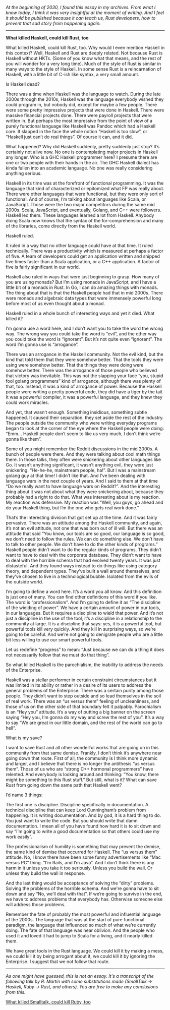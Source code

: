 _At the beginning of 2030, I found this essay in my archives. From what I know today, I think it was very insightful at the moment of writing. And I feel it should be published because it can teach us, Rust developers, how to prevent that sad story from happening again._

---

**What killed Haskell, could kill Rust, too**

What killed Haskell, could kill Rust, too. Why would I even mention Haskell in this context? Well, Haskell and Rust are deeply related. Not because Rust is Haskell without HKTs. (Some of you know what that means, and the rest of you will wonder for a very long time). Much of the style of Rust is similar in many ways to the style of Haskell. In some sense Rust is a reincarnation of Haskell, with a little bit of C-ish like syntax, a very small amount.

Is Haskell dead?

There was a time when Haskell was the language to watch. During the late 2000s through the 2010s, Haskell was the language everybody wished they could program in, but nobody did, except for maybe a few people. There were some pretty impressive projects that were done in Haskell. There were massive financial projects done. There were payroll projects that were written in. But perhaps the most impressive from the point of view of a purely functional language like Haskell was Pandoc which had a Haskell core. It slapped in the face the whole notion “Haskell is too slow”, or “Haskell just can’t do real things”. Of course it can, and it did.

What happened? Why did Haskell suddenly, pretty suddenly just stop? It’s certainly not alive now. No one is contemplating major projects in Haskell any longer. Who is a GHC Haskell programmer here? I presume there are one or two people with their hands in the air. The GHC Haskell dialect has kinda fallen into an academic language. No one was really considering anything serious.

Haskell in its time was at the forefront of functional programming. It was the language that kind of characterized or epitomized what FP was really about. There were other languages that were functional, but they were only sort of functional. And of course, I’m talking about languages like Scala, or JavaScript. Those were the two major competitors during the same mid 2000s. Scala, JavaScript, and eventually, Golang, and C++ were followers. Haskell led them. These languages learned a lot from Haskell. Anybody doing Scala now knows that the syntax of the for-comprehension and many of the libraries, come directly from the Haskell world.

Haskell ruled.

It ruled in a way that no other language could have at that time. It ruled technically. There was a productivity which is measured at perhaps a factor of five. A team of developers could get an application written and shipped five times faster than a Scala application, or a C++ application. A factor of five is fairly significant in our world.

Haskell also ruled in ways that were just beginning to grasp. How many of you are using monads? But I’m using monads in JavaScript, and I have a little bit of a monads in Rust. In Go, I can do amazing things with monads. The thing about that is that the Haskell people had that in mid 2000s. There were monads and algebraic data types that were immensely powerful long before most of us even thought about a monad.

Haskell ruled in a whole bunch of interesting ways and yet it died. What killed it?

I’m gonna use a word here, and I don’t want you to take the word the wrong way. The wrong way you could take the word is “evil”, and the other way you could take the word is “ignorant”. But it’s not quite even “ignorant”. The word I’m gonna use is “arrogance”.

There was an arrogance in the Haskell community. Not the evil kind, but the kind that told them that they were somehow better. That the tools they were using were somehow better. That the things they were doing were somehow better. There was the arrogance of those people who believed that victory was inevitable. This was not the slapping your face “you, stupid fool golang programmers” kind of arrogance, although there was plenty of that, too. Instead, it was a kind of arrogance of power. Because the Haskell people were writing a pretty powerful code, they did have a tiger by the tail. It was a powerful compiler, it was a powerful language, and they knew they could work miracles.

And yet, that wasn’t enough. Something insidious, something subtle happened. It caused their separation, they set aside the rest of the industry. The people outside the community who were writing everyday programs began to look at the corner of the eye where the Haskell people were doing: “Emm… Haskell people don’t seem to like us very much, I don’t think we’re gonna like them”.

Some of you might remember the Reddit discussions in the mid 2000s. A bunch of people were there. And they were talking about cool math things there. In those talks, they often were snickering about other languages like Go. It wasn’t anything significant, it wasn’t anything evil, they were just snickering: “He-he-he, mainstream people, ha!”. But I was a mainstream golang guy at that time! I didn’t like that. And I’ve been dealing with language wars in the next couple of years. And I said to them at that time “Do we really want to have language wars on Reddit?”. And the interesting thing about it was not about what they were snickering about, because they probably had a right to do that. What was interesting about is my reaction. My reaction was defensive. My reaction was “Well, you guys, go ahead and do your Haskell thing, but I’m the one who gets real work done.”

That’s the interesting division that got set up at the time. And it was fairly pervasive. There was an attitude among the Haskell community, and again, it’s not an evil attitude, not one that was born out of ill will. But there was an attitude that said “You know, our tools are so good, our language is so good, we don’t need to follow the rules. We can do something else. We don’t have to talk to other people. We don’t have to do the other kinds of programs.” Haskell people didn’t want to do the regular kinds of programs. They didn’t want to have to deal with the corporate database. They didn’t want to have to deal with the horrible schema that had evolved twenty years. It was just distasteful. And they found ways instead to do things like using category theory, and dependent types. They’ve built a wall around themselves, and they’ve chosen to live in a technological bubble. Isolated from the evils of the outside world.

I’m going to define a word here. It’s a word you all know. And this definition is just one of many. You can find other definitions of this word if you like. The word is “professionalism”. And I’m going to define it as “The discipline of the wielding of power”.  We have a certain amount of power in our tools, in our languages. But it requires a discipline to wield that power. And it’s not just a discipline in the use of the tool, it’s a discipline in a relationship to the community at large. It is a discipline that says: yes, it is a powerful tool, but powerful tools kill very quickly. And they kill in surprising ways, so we’re going to be careful. And we’re not going to denigrate people who are a little bit less willing to use our smart powerful tools.

Let us redefine “progress” to mean: “Just because we can do a thing it does not necessarily follow that we must do that thing”.

So what killed Haskell is the parochialism, the inability to address the needs of the Enterprise.

Haskell was a stellar performer in certain constraint circumstances but it was limited in its ability or rather in a desire of its users to address the general problems of the Enterprise. There was a certain purity among those people. They didn’t want to step outside and so lead themselves in the soil of real work. There was an “us versus them” feeling of uncleanliness, and those of us on the other side of that boundary felt it palpably. Parochialism is an “Hey you” attitude. It’s a way of putting a big banner on the screen saying “Hey you, I’m gonna do my way and screw the rest of you”. It’s a way to say “We are great in our little domain, and the rest of the world can go to hell”.

What is my save?

I want to save Rust and all other wonderful works that are going on in this community from that same demise. Frankly, I don’t think it’s anywhere near going down that route. First of all, the community is I think more dynamic and larger, and I believe that there is no longer the antithesis “us versus them”. Those of us who are “strong C++ hormonal programmers” have relented. And everybody is looking around and thinking: “You know, there might be something to this Rust stuff.” But still, what is it? What can save Rust from going down the same path that Haskell went?

I’d name 3 things:

The first one is discipline. Discipline specifically in documentation. A technical discipline that can keep Lord Cunningham’s problem from happening. It is writing documentation. And by god, it is a hard thing to do. You just want to write the code. But you should write that damn documentation. I mean all of you have found how hard it is to sit down and say “I’m going to write a good documentation so that others could use my work easily”.

The professionalism of humility is something that may prevent the demise, the same kind of demise that occurred for Haskell. The “us versus them” attitude. No, I know there have been some funny advertisements like “Mac versus PC” thing. “I’m Rails, and I’m Java”. And I don’t think there is any harm in it unless you take it too seriously. Unless you build the wall. Or unless they build the wall in response.

And the last thing would be acceptance of solving the “dirty” problems. Solving the problems of the horrible schema. And we're gonna have to sit down and say “No, we’ll deal with that”. If we’re going to survive in the end, we have to address problems that everybody has. Otherwise someone else will address those problems.

Remember the fate of probably the most powerful and influential language of the 2000s. The language that was at the start of pure functional paradigm, the language that influenced so much of what we’re currently doing. The fate of that language was near oblivion. And the people who used it and loved it had to jump to Scala for a living, and it nearly killed them.

We have great tools in the Rust language. We could kill it by making a mess, we could kill it by being arrogant about it, we could kill it by ignoring the Enterprise. I suggest that we not follow that route.

---

_As one might have guessed, this is not an essay. It's a transcript of the following talk by R. Martin with some substitutions made (SmallTalk -> Haskell, Ruby -> Rust, and others). You are free to make any conclusions from this._

[What killed Smalltalk, could kill Ruby, too](https://youtu.be/YX3iRjKj7C0?t=342)